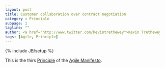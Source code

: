 ```yaml
---
layout: post
title: Customer collaboration over contract negotiation
category : Principle
subpage: 1
tagline: ""
author: <a href="http://www.twitter.com/kevintrethewey">Kevin Trethewey</a>
tags: [Agile, Principle]
---
```

{% include JB/setup %}

This is the thirs [Principle](/principles.html) of the [Agile Manifesto](/archetype/AgileManifesto).